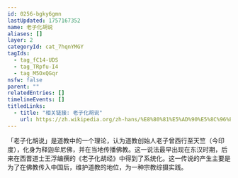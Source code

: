 ```yaml
---
id: 0256-bgky6gmn
lastUpdated: 1757167352
name: 老子化胡说
aliases: []
layer: 2
categoryId: cat_7hqnYMGY
tagIds:
  - tag_fC14-UDS
  - tag_TRpfu-I4
  - tag_M5OxQGqr
nsfw: false
parent: ""
relatedEntries: []
timelineEvents: []
titledLinks:
  - title: "相关链接: 老子化胡说"
    url: https://zh.wikipedia.org/zh-hans/%E8%80%81%E5%AD%90%E5%8C%96%E8%83%A1
---
```


「老子化胡说」是道教中的一个理论，认为道教创始人老子曾西行至天竺（今印度），化身为释迦牟尼佛，并在当地传播佛教。这一说法最早出现在东汉时期，后来在西晋道士王浮编撰的《老子化胡经》中得到了系统化。这一传说的产生主要是为了在佛教传入中国后，维护道教的地位，为一种宗教综摄实践。